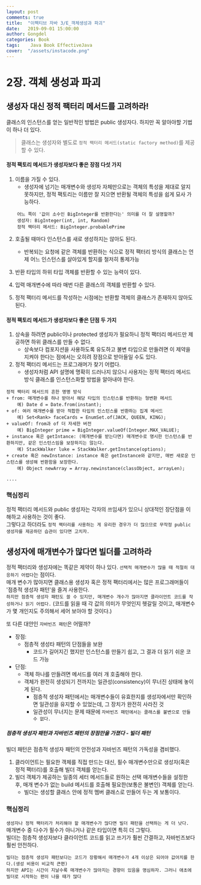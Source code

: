 ```yaml
---
layout: post
comments: true
title:  "이펙티브 자바 3/E_객체생성과 파괴"
date:   2019-09-01 15:00:00
author: Gongdel
categories: Book
tags:	 Java Book EffectiveJava
cover:  "/assets/instacode.png"
---
```

# 2장. 객체 생성과 파괴
## 생성자 대신 정적 팩터리 메서드를 고려하라!
클래스의 인스턴스를 얻는 일반적인 방법은 public 생성자다. 하지만 꼭 알아야할 기법이 하나 더 있다.  
> 클래스는 생성자와 별도로 `정적 팩터리 메서드(static factory method)`를 제공할 수 있다.

#### 정적 팩토리 메서드가 생성자보다 좋은 장점 다섯 가지
1. 이름을 가질 수 있다.
	+ 생성자에 넘기는 매개변수와 생성자 자체만으로는 객체의 특성을 제대로 알지 못하지만, 정적 팩토리는 이름만 잘 지으면 반환될 객체의 특성을 쉽게 묘사 가능하다.
~~~
	어느 쪽이 '값이 소수인 BigInteger를 반환한다는' 의미를 더 잘 설명할까?
	생성자: BigInteger(int, int, Random) 
	정적 팩터리 메서드: BigInteger.probablePrime
~~~

2. 호출될 때마다 인스턴스를 새로 생성하지는 않아도 된다.
	+ 반복되는 요청에 같은 객체를 반환하는 식으로 정적 팩터리 방식의 클래스는 언제 어느 인스턴스를 살아있게 할지를 철저히 통제가능

3. 반환 타입의 하위 타입 객체를 반환할 수 있는 능력이 있다.
4. 입력 매개변수에 따라 매번 다른 클래스의 객체를 반환할 수 있다.
5. 정적 팩터리 메서드를 작성하는 시점에는 반환할 객체의 클래스가 존재하지 않아도 된다.

#### 정적 팩토리 메서드가 생성자보다 좋은 단점 두 가지
1. 상속을 하려면 public이나 protected 생성자가 필요하니 정적 팩터리 메서드만 제공하면 하위 클래스를 만들 수 없다.
	+ 상속보다 컴포지션을 사용하도록 유도하고 불변 타입으로 만들려면 이 제약을 지켜야 한다는 점에서는 오히려 장점으로 받아들일 수도 있다.
2. 정적 팩터리 메서드는 프로그래머가 찾기 어렵다.
	+ 생성자처럼 API 설명에 명확히 드러나지 않으니 사용자는 정적 팩터리 메서드 방식 클래스를 인스턴스화할 방법을 알아내야 한다.

~~~
정적 팩터리 메서드의 흔한 명명 방식
+ from: 매개변수를 하나 받아서 해당 타입의 인스턴스를 반환하는 형변환 메서드
	예) Date d = Date.from(instant);
+ of: 여러 매개변수를 받아 적합한 타입의 인스턴스를 반환하는 집계 메서드
	예) Set<Rank> faceCards = EnumSet.of(JACK, QUEEN, KING);
+ valueOf: from과 of 더 자세한 버전
	예) BigInteger prime = BigInteger.valueOf(Integer.MAX_VALUE);
+ instance 혹은 getIntance: (매개변수를 받는다면) 매개변수로 명시한 인스턴스를 반환하지만, 같은 인스턴스임을 보장하지는 않는다.
	예) StackWalker luke = StackWalker.getInstance(options);
+ create 혹은 newInstance: instance 혹은 getInstance와 같지만, 매번 새로운 인스턴스를 생성해 반환함을 보장한다.
	예) Object newArray = Array.newinstance(classObject, arrayLen);

....  
~~~

### 핵심정리
정적 팩터리 메서드와 public 생성자는 각자의 쓰임새가 있으니 상대적인 장단점을 이해하고 사용하는 것이 좋다.  
그렇다고 하더라도 `정적 팩터리를 사용하는 게 유리한 경우가 더 많으므로 무작정 public 생성자를 제공하던 습관이 있다면 고치자.`

## 생성자에 매개변수가 많다면 빌더를 고려하라
정적 팩터리와 생성자에는 똑같은 제약이 하나 있다. `선택적 매개변수가 많을 때 적절히 대응하기 어렵다`는 점이다.  
매개 변수가 많아지면 클래스용 생성자 혹은 정적 팩터리에서는 많은 프로그래머들이 '점층적 생성자 패턴'을 즐겨 사용한다.  
`하지만 점층적 생성자 패턴도 쓸 수 있지만, 매개변수 개수가 많아지면 클라이언트 코드를 작성하거나 읽기 어렵다.`
(코드를 읽을 때 각 값의 의미가 무엇인지 헷갈릴 것이고, 매개변수가 몇 개인지도 주의해서 세어 보아야 할 것이다.)

또 다른 대안인 `자바빈즈 패턴`은 어떨까?
+ 장점:
	+ 점층적 생성타 패턴의 단점들을 보완
		+ 코드가 길어지긴 했지만 인스턴스를 만들기 쉽고, 그 결과 더 읽기 쉬운 코드 가능
+ 단점:
	+ 객체 하나를 만들려면 메서드를 여러 개 호출해야 한다.
	+ 객체가 완전히 생성되기 전까지는 일관성(consistency)이 무너진 상태에 놓이게 된다.
		+ 점층적 생성자 패턴에서는 매개변수들이 유효한지를 생성자에서만 확인하면 일관성을 유지할 수 있었는데, 그 장치가 완전히 사라진 것
		+ 일관성이 무너지는 문제 때문에 `자바빈즈 패턴에서는 클래스를 불변으로 만들 수 없다.`
		
##### 점층적 생성자 패턴과 자바빈즈 패턴의 장점만을 가졌다 - 빌더 패턴
빌더 패턴은 점층적 생성자 패턴의 안전성과 자바빈즈 패턴의 가독성을 겸비했다.  
1. 클라이언트는 필요한 객체를 직접 만드는 대신, 필수 매개변수만으로 생성자(혹은 정적 팩터리)를 호출해 빌더 객체를 얻는다.
2. 빌더 객체가 제공하는 일종의 세터 메서드들로 원하는 선택 매개변수들을 설정한 후, 매개 변수가 없는 build 메서드를 호출해 필요한(보통은 불변인) 객체를 얻는다.  
	+ 빌더는 생성할 클래스 안에 정적 멤버 클래스로 만들어 두는 게 보통이다.
	
### 핵심정리
`생성자나 정적 팩터리가 처리해야 할 매개변수가 많다면 빌더 패턴을 선택하는 게 더 낫다.`  
매개변수 중 다수가 필수가 아니거나 같은 타입이면 특히 더 그렇다.  
빌더는 점층적 생성자보다 클라이언트 코드를 읽고 쓰기가 훨씬 간결하고, 자바빈즈보다 훨씬 안전하다.
~~~
빌더는 점층적 생성자 패턴보다는 코드가 장황해서 매개변수가 4개 이상은 되어야 값어치를 한다.(생성 비용이 비교적 큰편)
하지만 API는 시간이 지날수록 매개변수가 많아지는 경향이 있음을 명심하자. 그러니 애초에 빌더로 시작하는 편이 나을 때가 많다
~~~

